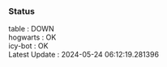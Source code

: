 ### Status


table : DOWN  
hogwarts : OK  
icy-bot : OK  
Latest Update : 2024-05-24 06:12:19.281396
